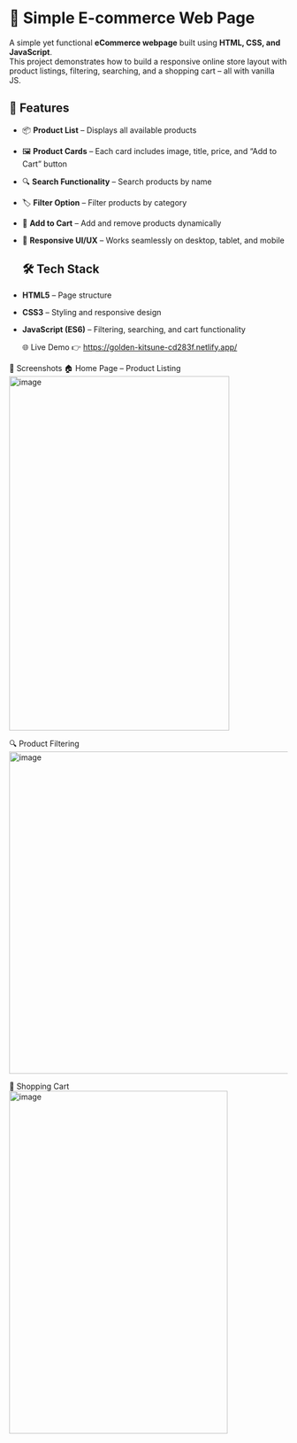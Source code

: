 # 🛒 Simple E-commerce Web Page  

A simple yet functional **eCommerce webpage** built using **HTML, CSS, and JavaScript**.  
This project demonstrates how to build a responsive online store layout with product listings, filtering, searching, and a shopping cart – all with vanilla JS.  

## 🚀 Features  
- 📦 **Product List** – Displays all available products  
- 🖼️ **Product Cards** – Each card includes image, title, price, and “Add to Cart” button  
- 🔍 **Search Functionality** – Search products by name  
- 🏷️ **Filter Option** – Filter products by category  
- 🛒 **Add to Cart** – Add and remove products dynamically  
- 📱 **Responsive UI/UX** – Works seamlessly on desktop, tablet, and mobile

  ## 🛠️ Tech Stack  
- **HTML5** – Page structure  
- **CSS3** – Styling and responsive design  
- **JavaScript (ES6)** – Filtering, searching, and cart functionality

  🌐 Live Demo
👉 https://golden-kitsune-cd283f.netlify.app/

📸 Screenshots
🏠 Home Page – Product Listing
<img width="398" height="640" alt="image" src="https://github.com/user-attachments/assets/7d493243-4d64-4d1c-b047-f5fc829a9685" />

🔍 Product Filtering
     <img width="879" height="582" alt="image" src="https://github.com/user-attachments/assets/32acdb97-d50a-45af-811a-2c3797483ad7" />

🛒 Shopping Cart
      <img width="395" height="619" alt="image" src="https://github.com/user-attachments/assets/dffe9064-9631-4f66-8fd0-603d957b0725" />


